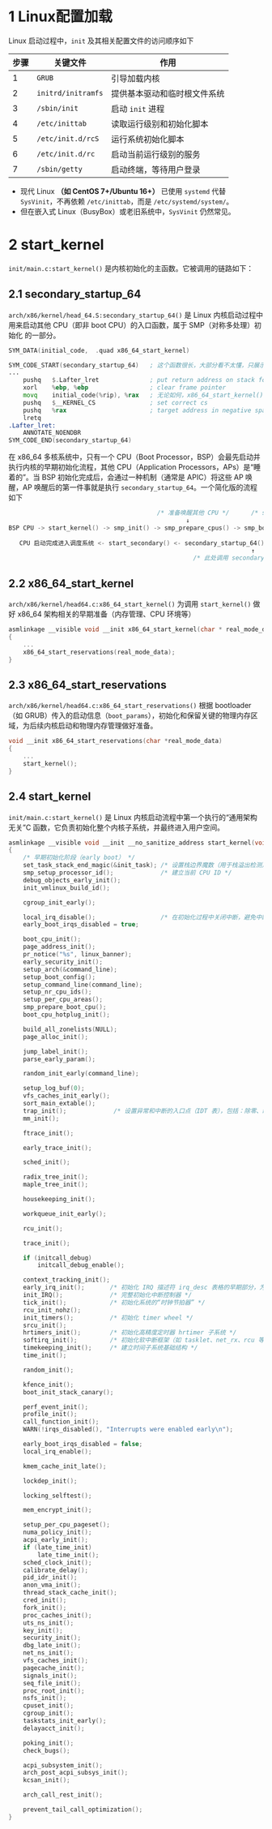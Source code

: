 # 1 Linux配置加载

Linux 启动过程中，`init` 及其相关配置文件的访问顺序如下

| 步骤 | 关键文件           | 作用                         |
| ---- | ------------------ | ---------------------------- |
| 1    | `GRUB`             | 引导加载内核                 |
| 2    | `initrd/initramfs` | 提供基本驱动和临时根文件系统 |
| 3    | `/sbin/init`       | 启动 `init` 进程             |
| 4    | `/etc/inittab`     | 读取运行级别和初始化脚本     |
| 5    | `/etc/init.d/rcS`  | 运行系统初始化脚本           |
| 6    | `/etc/init.d/rc`   | 启动当前运行级别的服务       |
| 7    | `/sbin/getty`      | 启动终端，等待用户登录       |

- 现代 Linux **（如 CentOS 7+/Ubuntu 16+）** 已使用 `systemd` 代替 `SysVinit`，不再依赖 `/etc/inittab`，而是 `/etc/systemd/system/`。
- 但在嵌入式 Linux（BusyBox）或老旧系统中，`SysVinit` 仍然常见。

# 2 start_kernel

`init/main.c:start_kernel()` 是内核初始化的主函数。它被调用的链路如下：

## 2.1 secondary_startup_64

`arch/x86/kernel/head_64.S:secondary_startup_64()` 是 Linux 内核启动过程中用来启动其他 CPU（即非 boot CPU）的入口函数，属于 SMP（对称多处理）初始化 的一部分。

```asm
SYM_DATA(initial_code,  .quad x86_64_start_kernel)

SYM_CODE_START(secondary_startup_64)   ; 这个函数很长，大部分看不太懂，只展示与中断描述符相关的部分
...
    pushq   $.Lafter_lret              ; put return address on stack for unwinder
    xorl    %ebp, %ebp                 ; clear frame pointer
    movq    initial_code(%rip), %rax   ; 无论如何，x86_64_start_kernel() 会被调用到
    pushq   $__KERNEL_CS               ; set correct cs
    pushq   %rax                       ; target address in negative space
    lretq
.Lafter_lret:
    ANNOTATE_NOENDBR
SYM_CODE_END(secondary_startup_64)
```

在 x86_64 多核系统中，只有一个 CPU（Boot Processor，BSP）会最先启动并执行内核的早期初始化流程，其他 CPU（Application Processors，APs）是“睡着的”。当 BSP 初始化完成后，会通过一种机制（通常是 APIC）将这些 AP 唤醒，AP 唤醒后的第一件事就是执行 `secondary_startup_64`。一个简化版的流程如下

```c
                                         /* 准备唤醒其他 CPU */      /* start AP */
                                                 ↓                        ↓
BSP CPU -> start_kernel() -> smp_init() -> smp_prepare_cpus() -> smp_boot_secondary() ------
                                                                                           |
   CPU 启动完成进入调度系统 <- start_secondary() <- secondary_startup_64() <- <AP CPU 唤醒>  <-|
                                                                   ↑
                                                   /* 此处调用 secondary_startup_64*/
```

## 2.2 x86_64_start_kernel

`arch/x86/kernel/head64.c:x86_64_start_kernel()` 为调用 `start_kernel()` 做好 x86_64 架构相关的早期准备（内存管理、CPU 环境等）

```c
asmlinkage __visible void __init x86_64_start_kernel(char * real_mode_data)
{
    ...
    x86_64_start_reservations(real_mode_data);
}
```

## 2.3 x86_64_start_reservations

`arch/x86/kernel/head64.c:x86_64_start_reservations()` 根据 bootloader（如 GRUB）传入的启动信息（`boot_params`），初始化和保留关键的物理内存区域，为后续内核启动和物理内存管理做好准备。

```c
void __init x86_64_start_reservations(char *real_mode_data)
{
    ...
    start_kernel();
}
```

## 2.4 start_kernel

`init/main.c:start_kernel()` 是 Linux 内核启动流程中第一个执行的“通用架构无关”C 函数，它负责初始化整个内核子系统，并最终进入用户空间。

```c
asmlinkage __visible void __init __no_sanitize_address start_kernel(void)
{
    /* 早期初始化阶段（early boot） */
	set_task_stack_end_magic(&init_task); /* 设置栈边界魔数（用于栈溢出检测）*/
	smp_setup_processor_id();             /* 建立当前 CPU ID */
	debug_objects_early_init();
	init_vmlinux_build_id();

	cgroup_init_early();

	local_irq_disable();                  /* 在初始化过程中关闭中断，避免中断打断尚未完成的核心系统初始化 */
	early_boot_irqs_disabled = true;

	boot_cpu_init();
	page_address_init();
	pr_notice("%s", linux_banner);
	early_security_init();
	setup_arch(&command_line);
	setup_boot_config();
	setup_command_line(command_line);
	setup_nr_cpu_ids();
	setup_per_cpu_areas();
	smp_prepare_boot_cpu();
	boot_cpu_hotplug_init();

	build_all_zonelists(NULL);
	page_alloc_init();

	jump_label_init();
	parse_early_param();

	random_init_early(command_line);

	setup_log_buf(0);
	vfs_caches_init_early();
	sort_main_extable();
	trap_init();             /* 设置异常和中断的入口点（IDT 表），包括：除零、缺页、int 0x80 */
	mm_init();

	ftrace_init();

	early_trace_init();

	sched_init();

	radix_tree_init();
	maple_tree_init();

	housekeeping_init();

	workqueue_init_early();

	rcu_init();

	trace_init();

	if (initcall_debug)
		initcall_debug_enable();

	context_tracking_init();
	early_irq_init();       /* 初始化 IRQ 描述符 irq_desc 表格的早期部分，为后续 init_IRQ() 做准备。*/
	init_IRQ();             /* 完整初始化中断控制器 */
	tick_init();            /* 初始化系统的“时钟节拍器” */
	rcu_init_nohz();
	init_timers();          /* 初始化 timer wheel */
	srcu_init();
	hrtimers_init();        /* 初始化高精度定时器 hrtimer 子系统 */
	softirq_init();         /* 初始化软中断框架（如 tasklet、net_rx、rcu 等）*/
	timekeeping_init();     /* 建立时间子系统基础结构 */
	time_init();

	random_init();

	kfence_init();
	boot_init_stack_canary();

	perf_event_init();
	profile_init();
	call_function_init();
	WARN(!irqs_disabled(), "Interrupts were enabled early\n");

	early_boot_irqs_disabled = false;
	local_irq_enable();

	kmem_cache_init_late();

	lockdep_init();

	locking_selftest();

	mem_encrypt_init();

	setup_per_cpu_pageset();
	numa_policy_init();
	acpi_early_init();
	if (late_time_init)
		late_time_init();
	sched_clock_init();
	calibrate_delay();
	pid_idr_init();
	anon_vma_init();
	thread_stack_cache_init();
	cred_init();
	fork_init();
	proc_caches_init();
	uts_ns_init();
	key_init();
	security_init();
	dbg_late_init();
	net_ns_init();
	vfs_caches_init();
	pagecache_init();
	signals_init();
	seq_file_init();
	proc_root_init();
	nsfs_init();
	cpuset_init();
	cgroup_init();
	taskstats_init_early();
	delayacct_init();

	poking_init();
	check_bugs();

	acpi_subsystem_init();
	arch_post_acpi_subsys_init();
	kcsan_init();

	arch_call_rest_init();

	prevent_tail_call_optimization();
}
```

